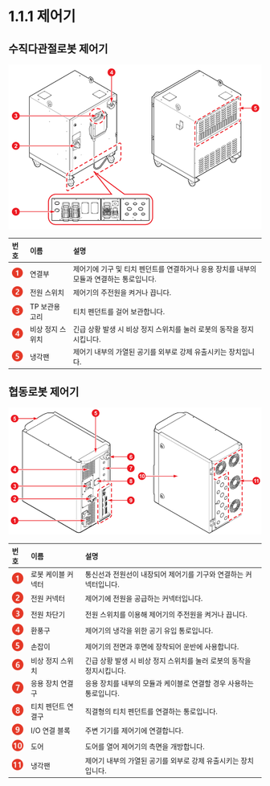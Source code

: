 # 1.1.1 제어기

## 수직다관절로봇 제어기

![그림 4 제어기 앞면\(좌\) / 뒷면\(우\)](../../.gitbook/assets/image%20%2833%29.png)

| 번호 | 이름 | 설명 |
| :--- | :--- | :--- |
| ![](../../.gitbook/assets/c1.png) | 연결부 | 제어기에 기구 및 티치 펜던트를 연결하거나 응용 장치를 내부의 모듈과 연결하는 통로입니다. |
| ![](../../.gitbook/assets/c2.png) | 전원 스위치 | 제어기의 주전원을 켜거나 끕니다. |
| ![](../../.gitbook/assets/c3.png) | TP 보관용 고리 | 티치 펜던트를 걸어 보관합니다. |
| ![](../../.gitbook/assets/c4.png) | 비상 정지 스위치 | 긴급 상황 발생 시 비상 정지 스위치를 눌러 로봇의 동작을 정지시킵니다. |
| ![](../../.gitbook/assets/c5.png) | 냉각팬 | 제어기 내부의 가열된 공기를 외부로 강제 유출시키는 장치입니다. |

## 협동로봇 제어기

![그림 5 제어기 앞면\(좌\) / 뒷면\(우\)](../../.gitbook/assets/image%20%2815%29.png)

| 번호 | 이름 | 설명 |
| :--- | :--- | :--- |
| ![](../../.gitbook/assets/c1.png) | 로봇 케이블 커넥터 | 통신선과 전원선이 내장되어 제어기를 기구와 연결하는 커넥터입니다. |
| ![](../../.gitbook/assets/c2.png) | 전원 커넥터 | 제어기에 전원을 공급하는 커넥터입니다. |
| ![](../../.gitbook/assets/c3.png) | 전원 차단기 | 전원 스위치를 이용해 제어기의 주전원을 켜거나 끕니다. |
| ![](../../.gitbook/assets/c4.png) | 환풍구 | 제어기의 냉각을 위한 공기 유입 통로입니다. |
| ![](../../.gitbook/assets/c5.png) | 손잡이 | 제어기의 전면과 후면에 장착되어 운반에 사용합니다. |
| ![](../../.gitbook/assets/c6.png) | 비상 정지 스위치 | 긴급 상황 발생 시 비상 정지 스위치를 눌러 로봇의 동작을 정지시킵니다. |
| ![](../../.gitbook/assets/c7.png) | 응용 장치 연결구 | 응용 장치를 내부의 모듈과 케이블로 연결할 경우 사용하는 통로입니다. |
| ![](../../.gitbook/assets/c8.png) | 티치 펜던트 연결구 | 직결형의 티치 펜던트를 연결하는 통로입니다. |
| ![](../../.gitbook/assets/c9.png) | I/O 연결 블록 | 주변 기기를 제어기에 연결합니다. |
| ![](../../.gitbook/assets/c10.png) | 도어 | 도어를 열어 제어기의 측면을 개방합니다. |
| ![](../../.gitbook/assets/c11.png) | 냉각팬 | 제어기 내부의 가열된 공기를 외부로 강제 유출시키는 장치입니다. |

